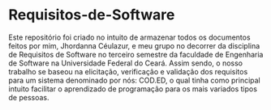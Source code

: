 # Requisitos-de-Software
Este repositório foi criado no intuito de armazenar todos os documentos feitos por mim, Jhordanna Céulazur, e meu grupo no decorrer da disciplina de Requisitos de Software no terceiro semestre da faculdade de Engenharia de Software na Universidade Federal do Ceará.
Assim sendo, o nosso trabalho se baseou na elicitação, verificação e validação dos requisitos para um sistema denominado por nós: COD.ED, o qual tinha como principal intuito facilitar o aprendizado de programação para os mais variados tipos de pessoas.
